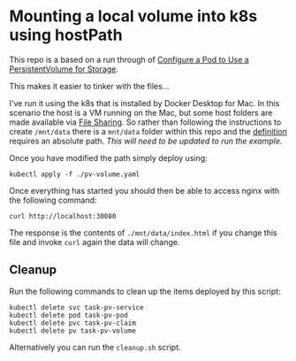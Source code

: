 # Mounting a local volume into k8s using hostPath

This repo is a based on a run through of [Configure a Pod to Use a PersistentVolume for Storage](https://kubernetes.io/docs/tasks/configure-pod-container/configure-persistent-volume-storage/).

This makes it easier to tinker with the files...

I've run it using the k8s that is installed by Docker Desktop for Mac. In this
scenario the host is a VM running on the Mac, but some host folders are
made available via
[File Sharing](https://docs.docker.com/docker-for-mac/#file-sharing).
So rather than following the instructions to create `/mnt/data`
there is a `mnt/data` folder within this repo and the [definition](./pv-volume.yaml) requires an absolute path. _This will need to be
updated to run the example_.

Once you have modified the path simply deploy using:

```
kubectl apply -f ./pv-volume.yaml
```

Once everything has started you should then be able to access nginx with the following command:
```
curl http://localhost:30080
```
The response is the contents of `./mnt/data/index.html` if you change this file and invoke `curl` again the data will change.

Cleanup
-------
Run the following commands to clean up the items deployed by this script:
```
kubectl delete svc task-pv-service
kubectl delete pod task-pv-pod
kubectl delete pvc task-pv-claim
kubectl delete pv task-pv-volume
```
Alternatively you can run the `cleanup.sh` script.
